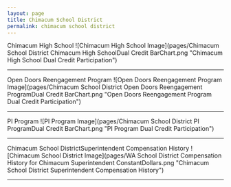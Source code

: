 ```yaml
---
layout: page
title: Chimacum School District
permalink: chimacum school district
---
```



Chimacum High School
![Chimacum High School Image](pages/Chimacum School District Chimacum High SchoolDual Credit BarChart.png "Chimacum High School Dual Credit Participation")

___

Open Doors Reengagement Program
![Open Doors Reengagement Program Image](pages/Chimacum School District Open Doors Reengagement ProgramDual Credit BarChart.png "Open Doors Reengagement Program Dual Credit Participation")

___

PI Program
![PI Program Image](pages/Chimacum School District PI ProgramDual Credit BarChart.png "PI Program Dual Credit Participation")

___

Chimacum School DistrictSuperintendent Compensation History
![Chimacum School District Image](pages/WA School District Compensation History for Chimacum Superintendent ConstantDollars.png "Chimacum School District Superintendent Compensation History")

___


